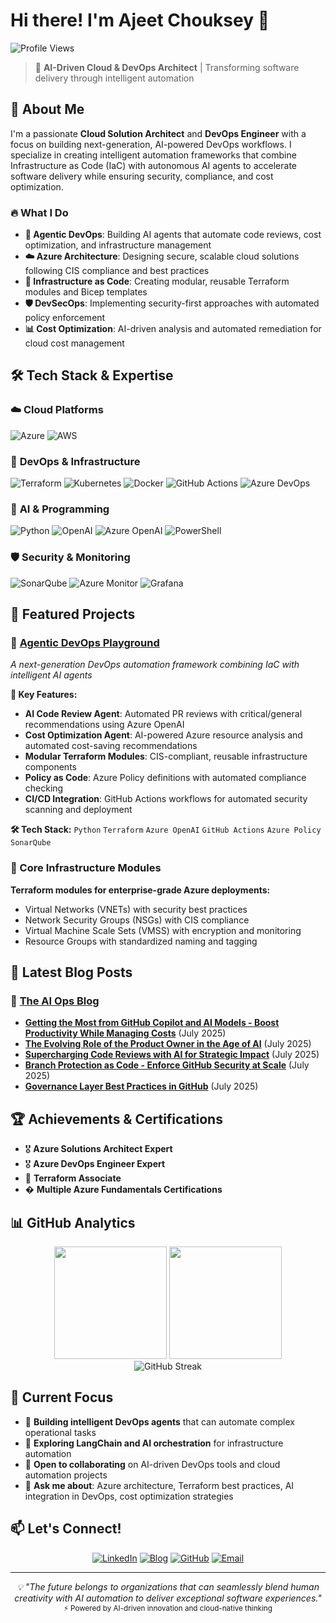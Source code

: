 # Hi there! I'm Ajeet Chouksey 👋

![Profile Views](https://komarev.com/ghpvc/?username=ajeetchouksey&color=blue)

> 🚀 **AI-Driven Cloud & DevOps Architect** | Transforming software delivery through intelligent automation

## 🎯 About Me

I'm a passionate **Cloud Solution Architect** and **DevOps Engineer** with a focus on building next-generation, AI-powered DevOps workflows. I specialize in creating intelligent automation frameworks that combine Infrastructure as Code (IaC) with autonomous AI agents to accelerate software delivery while ensuring security, compliance, and cost optimization.

### 🔥 What I Do
- **🤖 Agentic DevOps**: Building AI agents that automate code reviews, cost optimization, and infrastructure management
- **☁️ Azure Architecture**: Designing secure, scalable cloud solutions following CIS compliance and best practices
- **🔧 Infrastructure as Code**: Creating modular, reusable Terraform modules and Bicep templates
- **🛡️ DevSecOps**: Implementing security-first approaches with automated policy enforcement
- **📊 Cost Optimization**: AI-driven analysis and automated remediation for cloud cost management

## 🛠️ Tech Stack & Expertise

### ☁️ **Cloud Platforms**
![Azure](https://img.shields.io/badge/Azure-0078D4?style=for-the-badge&logo=microsoft-azure&logoColor=white)
![AWS](https://img.shields.io/badge/AWS-FF9900?style=for-the-badge&logo=amazon-aws&logoColor=white)

### 🔧 **DevOps & Infrastructure**
![Terraform](https://img.shields.io/badge/Terraform-623CE4?style=for-the-badge&logo=terraform&logoColor=white)
![Kubernetes](https://img.shields.io/badge/Kubernetes-326CE5?style=for-the-badge&logo=kubernetes&logoColor=white)
![Docker](https://img.shields.io/badge/Docker-2496ED?style=for-the-badge&logo=docker&logoColor=white)
![GitHub Actions](https://img.shields.io/badge/GitHub_Actions-2088FF?style=for-the-badge&logo=github-actions&logoColor=white)
![Azure DevOps](https://img.shields.io/badge/Azure_DevOps-0078D7?style=for-the-badge&logo=azure-devops&logoColor=white)

### 🤖 **AI & Programming**
![Python](https://img.shields.io/badge/Python-3776AB?style=for-the-badge&logo=python&logoColor=white)
![OpenAI](https://img.shields.io/badge/OpenAI-412991?style=for-the-badge&logo=openai&logoColor=white)
![Azure OpenAI](https://img.shields.io/badge/Azure_OpenAI-0078D4?style=for-the-badge&logo=microsoft&logoColor=white)
![PowerShell](https://img.shields.io/badge/PowerShell-5391FE?style=for-the-badge&logo=powershell&logoColor=white)

### 🛡️ **Security & Monitoring**
![SonarQube](https://img.shields.io/badge/SonarQube-4E9BCD?style=for-the-badge&logo=sonarqube&logoColor=white)
![Azure Monitor](https://img.shields.io/badge/Azure_Monitor-0078D4?style=for-the-badge&logo=microsoft&logoColor=white)
![Grafana](https://img.shields.io/badge/Grafana-F46800?style=for-the-badge&logo=grafana&logoColor=white)

## 🚀 Featured Projects

### 🤖 [Agentic DevOps Playground](https://github.com/ajeetchouksey/ajch_agenticdevops)
*A next-generation DevOps automation framework combining IaC with intelligent AI agents*

**🎯 Key Features:**
- **AI Code Review Agent**: Automated PR reviews with critical/general recommendations using Azure OpenAI
- **Cost Optimization Agent**: AI-powered Azure resource analysis and automated cost-saving recommendations  
- **Modular Terraform Modules**: CIS-compliant, reusable infrastructure components
- **Policy as Code**: Azure Policy definitions with automated compliance checking
- **CI/CD Integration**: GitHub Actions workflows for automated security scanning and deployment

**🛠️ Tech Stack:** `Python` `Terraform` `Azure OpenAI` `GitHub Actions` `Azure Policy` `SonarQube`

### 🔧 Core Infrastructure Modules
**Terraform modules for enterprise-grade Azure deployments:**
- Virtual Networks (VNETs) with security best practices
- Network Security Groups (NSGs) with CIS compliance
- Virtual Machine Scale Sets (VMSS) with encryption and monitoring
- Resource Groups with standardized naming and tagging

## 📝 Latest Blog Posts

<!-- BLOG-POST-LIST:START -->
### 🔗 [The AI Ops Blog](https://theaiops.blog)

- **[Getting the Most from GitHub Copilot and AI Models - Boost Productivity While Managing Costs](https://theaiops.blog/2025/07/25/ai-model-optimization/)** (July 2025)
- **[The Evolving Role of the Product Owner in the Age of AI](https://theaiops.blog/2025/07/24/po-in-ai-age/)** (July 2025)  
- **[Supercharging Code Reviews with AI for Strategic Impact](https://theaiops.blog/2025/07/13/supercharging-code-reviews-with-ai-for-strategic-impact/)** (July 2025)
- **[Branch Protection as Code - Enforce GitHub Security at Scale](https://theaiops.blog/2025/07/10/Automating_Branch_Protection/)** (July 2025)
- **[Governance Layer Best Practices in GitHub](https://theaiops.blog/2025/07/07/GitHub-Governance/)** (July 2025)
<!-- BLOG-POST-LIST:END -->

## 🏆 Achievements & Certifications

- 🎖️ **Azure Solutions Architect Expert**
- 🎖️ **Azure DevOps Engineer Expert** 
- 🏅 **Terraform Associate**
- � **Multiple Azure Fundamentals Certifications**

## 📊 GitHub Analytics

<div align="center">
  <img height="180em" src="https://github-readme-stats.vercel.app/api?username=ajeetchouksey&show_icons=true&theme=vue-dark&include_all_commits=true&count_private=true"/>
  <img height="180em" src="https://github-readme-stats.vercel.app/api/top-langs/?username=ajeetchouksey&layout=compact&langs_count=8&theme=vue-dark"/>
</div>

<div align="center">
  <img src="https://github-readme-streak-stats.herokuapp.com/?user=ajeetchouksey&theme=vue-dark" alt="GitHub Streak" />
</div>

## 🌟 Current Focus

- 🔭 **Building intelligent DevOps agents** that can automate complex operational tasks
- 🌱 **Exploring LangChain and AI orchestration** for infrastructure automation
- 👯 **Open to collaborating** on AI-driven DevOps tools and cloud automation projects
- 💬 **Ask me about**: Azure architecture, Terraform best practices, AI integration in DevOps, cost optimization strategies

## 📫 Let's Connect!

<div align="center">

[![LinkedIn](https://img.shields.io/badge/LinkedIn-0077B5?style=for-the-badge&logo=linkedin&logoColor=white)](https://www.linkedin.com/in/ajeet-chouksey-bb365138/)
[![Blog](https://img.shields.io/badge/Blog-FF5722?style=for-the-badge&logo=blogger&logoColor=white)](https://theaiops.blog)
[![GitHub](https://img.shields.io/badge/GitHub-100000?style=for-the-badge&logo=github&logoColor=white)](https://github.com/ajeetchouksey)
[![Email](https://img.shields.io/badge/Email-D14836?style=for-the-badge&logo=gmail&logoColor=white)](mailto:your.email@domain.com)

</div>

---

<div align="center">
  <i>💡 "The future belongs to organizations that can seamlessly blend human creativity with AI automation to deliver exceptional software experiences."</i>
</div>

<div align="center">
  <sub>⚡ Powered by AI-driven innovation and cloud-native thinking</sub>
</div>
<!--
**ajeetchouksey/ajeetchouksey** is a ✨ _special_ ✨ repository because its `README.md` (this file) appears on your GitHub profile.

Here are some ideas to get you started:

- 🔭 I’m currently working on ...
- 🌱 I’m currently learning ...
- 👯 I’m looking to collaborate on ...
- 🤔 I’m looking for help with ...
- 💬 Ask me about ...
- 📫 How to reach me: ...
- 😄 Pronouns: ...
- ⚡ Fun fact: ...
-->
